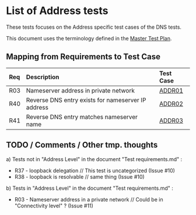 # List of Address tests

These tests focuses on the Address specific test cases of the DNS tests.

This document uses the terminology defined in the
[Master Test Plan](../Master%20Test%20Plan.md).

## Mapping from Requirements to Test Case

|Req| Description                                                              | Test Case |
|:--|:-------------------------------------------------------------------------|:----------|
|R03| Nameserver address in  private network                                  |[ADDR01](addr01.md)|
|R40| Reverse DNS entry exists for nameserver IP address                        |[ADDR02](addr02.md)|
|R41| Reverse DNS entry matches nameserver name                                |[ADDR03](addr03.md)|



## TODO / Comments / Other tmp. thoughts

a) Tests not in "Address Level" in the document "Test requirements.md" :

* R37 - loopback delegation //  This test is uncategorized  (Issue #10)
* R38 - loopback is resolvable // same thing                (Issue #10)

b) Tests  in "Address Level" in the document "Test requirements.md" :

* R03 - Nameserver address in a private network // Could be in "Connectivity level" ? (Issue #11)




